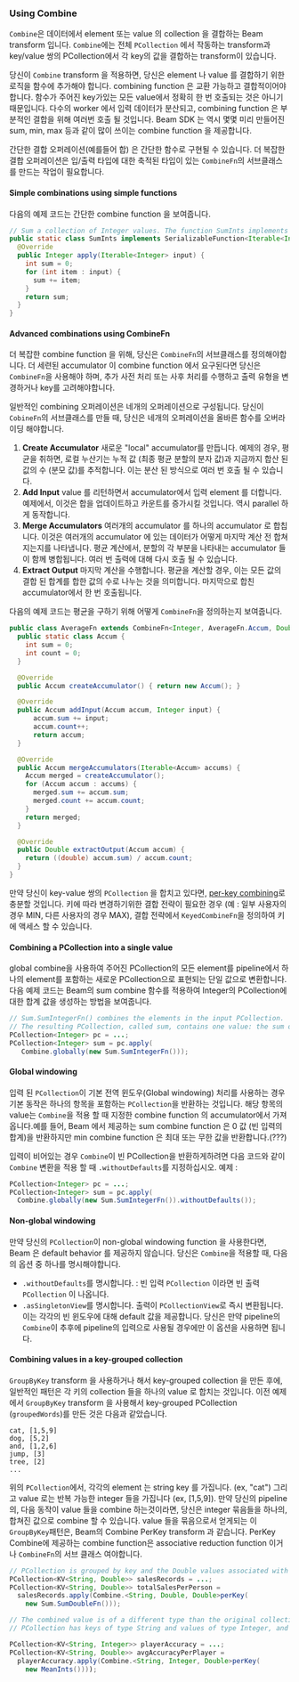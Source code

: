 ### Using Combine

`Combine`은 데이터에서 element 또는 value 의 collection 을 결합하는 Beam transform 입니다. `Combine`에는 전체 `PCollection` 에서 작동하는 transform과 key/value 쌍의 PCollection에서 각 key의 값을 결합하는 transform이 있습니다.

당신이 `Combine` transform 을 적용하면, 당신은 element 나 value 를 결합하기 위한 로직을 함수에 추가해야 합니다. combining function 은 교환 가능하고 결합적이어야합니다. 함수가 주어진 key가있는 모든 value에서 정확히 한 번 호출되는 것은 아니기 때문입니다. 다수의 worker 에서 입력 데이터가 분산되고, combining function 은 부분적인 결합을 위해 여러번 호출 될 것입니다. Beam SDK 는 역시 몇몇 미리 만들어진 sum, min, max 등과 같이 많이 쓰이는 combine function 을 제공합니다.

간단한 결합 오퍼레이션(예를들어 합) 은 간단한 함수로 구현될 수 있습니다. 더 복잡한 결합 오퍼레이션은 입/출력 타입에 대한 축적된 타입이 있는 `CombineFn`의 서브클래스를 만드는 작업이 필요합니다.

#### Simple combinations using simple functions

다음의 예제 코드는 간단한 combine function 을 보여줍니다.

```java
// Sum a collection of Integer values. The function SumInts implements the interface SerializableFunction.
public static class SumInts implements SerializableFunction<Iterable<Integer>, Integer> {
  @Override
  public Integer apply(Iterable<Integer> input) {
    int sum = 0;
    for (int item : input) {
      sum += item;
    }
    return sum;
  }
}
```

#### Advanced combinations using CombineFn

더 복잡한 combine function 을 위해, 당신은 `CombineFn`의 서브클래스를 정의해야합니다. 더 세련된 accumulator 이 combine function 에서 요구된다면 당신은 `CombineFn`을 사용해야 하며, 추가 사전 처리 또는 사후 처리를 수행하고 출력 유형을 변경하거나 key를 고려해야합니다.

일반적인 combining 오퍼레이션은 네개의 오퍼레이션으로 구성됩니다. 당신이 `CobineFn`의 서브클래스를 만들 때, 당신은 네개의 오퍼레이션을 올바른 함수를 오버라이딩 해야합니다.

1. **Create Accumulator** 새로운 "local" accumulator를 만듭니다. 예제의 경우, 평균을 취하면, 로컬 누산기는 누적 값 (최종 평균 분할의 분자 값)과 지금까지 합산 된 값의 수 (분모 값)를 추적합니다. 이는 분산 된 방식으로 여러 번 호출 될 수 있습니다.
2. **Add Input** value 를 리턴하면서 accumulator에서 입력 element 를 더합니다. 예제에서, 이것은 합을 업데이트하고 카운트를 증가시킬 것입니다. 역시 parallel 하게 동작합니다.
3. **Merge Accumulators** 여러개의 accumulator 를 하나의 accumulator 로 합칩니다. 이것은 여러개의 accumulator 에 있는 데이터가 어떻게 마지막 계산 전 합쳐지는지를 나타냅니다. 평균 계산에서, 분할의 각 부분을 나타내는 accumulator 들이 함께 병합됩니다. 여러 번 출력에 대해 다시 호출 될 수 있습니다.
4. **Extract Output** 마지막 계산을 수행합니다. 평균을 계산할 경우, 이는 모든 값의 결합 된 합계를 합한 값의 수로 나누는 것을 의미합니다. 마지막으로 합친 accumulator에서 한 번 호출됩니다.

다음의 예제 코드는 평균을 구하기 위해 어떻게 `CombineFn`을 정의하는지 보여줍니다.

```java
public class AverageFn extends CombineFn<Integer, AverageFn.Accum, Double> {
  public static class Accum {
    int sum = 0;
    int count = 0;
  }

  @Override
  public Accum createAccumulator() { return new Accum(); }

  @Override
  public Accum addInput(Accum accum, Integer input) {
      accum.sum += input;
      accum.count++;
      return accum;
  }

  @Override
  public Accum mergeAccumulators(Iterable<Accum> accums) {
    Accum merged = createAccumulator();
    for (Accum accum : accums) {
      merged.sum += accum.sum;
      merged.count += accum.count;
    }
    return merged;
  }

  @Override
  public Double extractOutput(Accum accum) {
    return ((double) accum.sum) / accum.count;
  }
}
```
만약 당신이 key-value 쌍의 `PCollection` 을 합치고 있다면, [per-key combining](https://beam.apache.org/documentation/programming-guide/#transforms-combine-per-key)로 충분할 것입니다. 키에 따라 변경하기위한 결합 전략이 필요한 경우 (예 : 일부 사용자의 경우 MIN, 다른 사용자의 경우 MAX), 결합 전략에서 `KeyedCombineFn`을 정의하여 키에 액세스 할 수 있습니다.

#### Combining a PCollection into a single value

global combine을 사용하여 주어진 PCollection의 모든 element를 pipeline에서 하나의 element를 포함하는 새로운 PCollection으로 표현되는 단일 값으로 변환합니다. 다음 예제 코드는 Beam의 sum combine 함수를 적용하여 Integer의 PCollection에 대한 합계 값을 생성하는 방법을 보여줍니다.

```java
// Sum.SumIntegerFn() combines the elements in the input PCollection.
// The resulting PCollection, called sum, contains one value: the sum of all the elements in the input PCollection.
PCollection<Integer> pc = ...;
PCollection<Integer> sum = pc.apply(
   Combine.globally(new Sum.SumIntegerFn()));
```

#### Global windowing

입력 된 `PCollection`이 기본 전역 윈도우(Global windowing) 처리를 사용하는 경우 기본 동작은 하나의 항목을 포함하는 `PCollection`을 반환하는 것입니다. 해당 항목의 value는 `Combine`을 적용 할 때 지정한 combine function 의 accumulator에서 가져옵니다.예를 들어, Beam 에서 제공하는 sum combine function 은 0 값 (빈 입력의 합계)을 반환하지만 min combine function 은 최대 또는 무한 값을 반환합니다.(???)

입력이 비어있는 경우 `Combine`이 빈 PCollection을 반환하게하려면 다음 코드와 같이 `Combine` 변환을 적용 할 때 `.withoutDefaults`를 지정하십시오.
예제 :

```java
PCollection<Integer> pc = ...;
PCollection<Integer> sum = pc.apply(
  Combine.globally(new Sum.SumIntegerFn()).withoutDefaults());
```

#### Non-global windowing

만약 당신의 `PCollection`이 non-global windowing function 을 사용한다면, Beam 은 default behavior 를 제공하지 않습니다. 당신은 `Combine`을 적용할 때, 다음의 옵션 중 하나를 명시해야합니다.
- `.withoutDefaults`를 명시합니다. : 빈 입력 `PCollection` 이라면 빈 출력 `PCollection` 이 나옵니다.
- `.asSingletonView`를 명시합니다. 출력이 `PCollectionView`로 즉시 변환됩니다. 이는 각각의 빈 윈도우에 대해 default 값을 제공합니다. 당신은 만약 pipeline의 `Combine`이 추후에 pipeline의 입력으로 사용될 경우에만 이 옵션을 사용하면 됩니다.

#### Combining values in a key-grouped collection

`GroupByKey` transform 을 사용하거나 해서 key-grouped collection 을 만든 후에, 일반적인 패턴은 각 키의 collection 들을 하나의 value 로 합치는 것입니다. 이전 예제에서 `GroupByKey` transform 을 사용해서 key-grouped PCollection (`groupedWords`)를 만든 것은 다음과 같았습니다.

```
cat, [1,5,9]
dog, [5,2]
and, [1,2,6]
jump, [3]
tree, [2]
...
```

위의 `PCollection`에서, 각각의 element 는 string key 를 가집니다. (ex, "cat") 그리고 value 로는 반복 가능한 integer 들을 가집니다 (ex, [1,5,9]). 만약 당신의 pipeline 의, 다음 동작이 value 들을 combine 하는것이라면, 당신은 integer 묶음들을 하나의, 합쳐진 값으로 combine 할 수 있습니다. value 들을 묶음으로서 얻게되는 이 `GroupByKey`패턴은, Beam의 Combine PerKey transform 과 같습니다. PerKey Combine에 제공하는 combine function은 associative reduction function 이거나 `CombineFn`의 서브 클래스 여야합니다.

```java
// PCollection is grouped by key and the Double values associated with each key are combined into a Double.
PCollection<KV<String, Double>> salesRecords = ...;
PCollection<KV<String, Double>> totalSalesPerPerson =
  salesRecords.apply(Combine.<String, Double, Double>perKey(
    new Sum.SumDoubleFn()));

// The combined value is of a different type than the original collection of values per key.
// PCollection has keys of type String and values of type Integer, and the combined value is a Double.

PCollection<KV<String, Integer>> playerAccuracy = ...;
PCollection<KV<String, Double>> avgAccuracyPerPlayer =
  playerAccuracy.apply(Combine.<String, Integer, Double>perKey(
    new MeanInts())));
```
